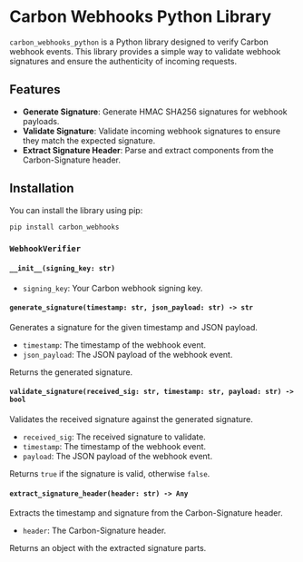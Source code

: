 # Carbon Webhooks Python Library

`carbon_webhooks_python` is a Python library designed to verify Carbon webhook events. This library provides a simple way to validate webhook signatures and ensure the authenticity of incoming requests.

## Features

- **Generate Signature**: Generate HMAC SHA256 signatures for webhook payloads.
- **Validate Signature**: Validate incoming webhook signatures to ensure they match the expected signature.
- **Extract Signature Header**: Parse and extract components from the Carbon-Signature header.

## Installation

You can install the library using pip:

```bash
pip install carbon_webhooks
```

### `WebhookVerifier`

#### `__init__(signing_key: str)`

*   `signing_key`: Your Carbon webhook signing key.

#### `generate_signature(timestamp: str, json_payload: str) -> str`

Generates a signature for the given timestamp and JSON payload.

*   `timestamp`: The timestamp of the webhook event.
*   `json_payload`: The JSON payload of the webhook event.

Returns the generated signature.

#### `validate_signature(received_sig: str, timestamp: str, payload: str) -> bool`

Validates the received signature against the generated signature.

*   `received_sig`: The received signature to validate.
*   `timestamp`: The timestamp of the webhook event.
*   `payload`: The JSON payload of the webhook event.

Returns `true` if the signature is valid, otherwise `false`.

#### `extract_signature_header(header: str) -> Any`

Extracts the timestamp and signature from the Carbon-Signature header.

*   `header`: The Carbon-Signature header.

Returns an object with the extracted signature parts.